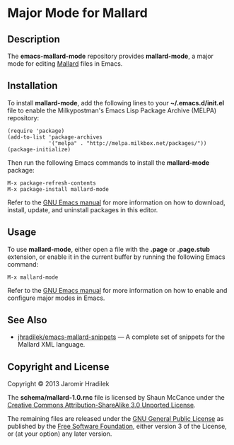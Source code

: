 # Major Mode for Mallard

## Description

The **emacs-mallard-mode** repository provides **mallard-mode**, a major mode for editing [Mallard](http://projectmallard.org/) files in Emacs.

## Installation

To install **mallard-mode**, add the following lines to your **~/.emacs.d/init.el** file to enable the Milkypostman's Emacs Lisp Package Archive (MELPA) repository:

    (require 'package)
    (add-to-list 'package-archives
                 '("melpa" . "http://melpa.milkbox.net/packages/"))
    (package-initialize)

Then run the following Emacs commands to install the **mallard-mode** package:

    M-x package-refresh-contents
    M-x package-install mallard-mode

Refer to the [GNU Emacs manual](http://www.gnu.org/software/emacs/manual/html_node/emacs/Packages.html) for more information on how to download, install, update, and uninstall packages in this editor.

## Usage

To use **mallard-mode**, either open a file with the **.page** or **.page.stub** extension, or enable it in the current buffer by running the following Emacs command:

    M-x mallard-mode

Refer to the [GNU Emacs manual](http://www.gnu.org/software/emacs/manual/html_node/emacs/Major-Modes.html) for more information on how to enable and configure major modes in Emacs.

## See Also

* [jhradilek/emacs-mallard-snippets](https://github.com/jhradilek/emacs-mallard-snippets) — A complete set of snippets for the Mallard XML language.

## Copyright and License

Copyright © 2013 Jaromir Hradilek

The **schema/mallard-1.0.rnc** file is licensed by Shaun McCance under the [Creative Commons Attribution-ShareAlike 3.0 Unported License](http://creativecommons.org/licenses/by-sa/3.0/).

The remaining files are released under the [GNU General Public License](http://www.gnu.org/licenses/gpl.html) as published by the [Free Software Foundation](http://www.fsf.org/), either version 3 of the License, or (at your option) any later version.
